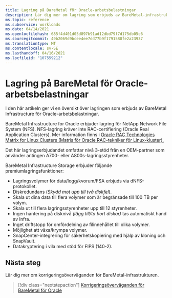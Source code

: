 ```yaml
---
title: Lagring på BareMetal för Oracle-arbetsbelastningar
description: Lär dig mer om lagring som erbjuds av BareMetal-infrastrukturen för Oracle-arbetsbelastningar.
ms.topic: reference
ms.subservice: workloads
ms.date: 04/14/2021
ms.openlocfilehash: 685f4d401d05d897b91ad12dbd79f7d175db05c6
ms.sourcegitcommit: 49b2069d9bcee4ee7dd77b9f1791588fe2a23937
ms.translationtype: MT
ms.contentlocale: sv-SE
ms.lasthandoff: 04/16/2021
ms.locfileid: "107559212"
---
```

# <a name="storage-on-baremetal-for-oracle-workloads"></a>Lagring på BareMetal för Oracle-arbetsbelastningar

I den här artikeln ger vi en översikt över lagringen som erbjuds av BareMetal Infrastructure för Oracle-arbetsbelastningar.

BareMetal Infrastructure for Oracle erbjuder lagring för NetApp Network File System (NFS). NFS-lagring kräver inte RAC-certifiering (Oracle Real Application Clusters). Mer information finns i [Oracle RAC Technologies Matrix for Linux Clusters (Matris för Oracle RAC-tekniker för Linux-kluster).](https://www.oracle.com/database/technologies/tech-generic-linux-new.html)

Det här lagringserbjudandet omfattar nivå 3-stöd från en OEM-partner som använder antingen A700- eller A800s-lagringsstyrenheter.

BareMetal Infrastructure Storage erbjuder följande premiumlagringsfunktioner:

- Lagringsvolymer för data/logg/kvorum/FSA erbjuds via dNFS-protokollet.
- Diskredundans (*Skydd mot upp till två diskfel*).
- Skala ut dina data till flera volymer som är begränsade till 100 TB per volym.
- Skala ut till flera lagringsstyrenheter upp till 12 styrenheter.
- Ingen hantering på disknivå *(lägg till/ta bort diskar)* tas automatiskt hand av Infra.
- Inget driftstopp för omfördelning av filinnehållet till olika volymer.
- Möjlighet att växa/krympa volymer.
- SnapCenter-integrering för säkerhetskopiering med hjälp av kloning och SnapVault.
- Datakryptering i vila med stöd för FIPS (140-2).

## <a name="next-steps"></a>Nästa steg

Lär dig mer om korrigeringsöverväganden för BareMetal-infrastrukturen.

> [!div class="nextstepaction"]
> [Korrigeringsöverväganden för BareMetal för Oracle](oracle-baremetal-patching.md)

